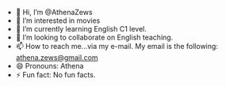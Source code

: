 - 👋 Hi, I’m @AthenaZews
- 👀 I’m interested in movies
- 🌱 I’m currently learning English C1 level.
- 💞️ I’m looking to collaborate on English teaching.
- 📫 How to reach me...via my e-mail. My email is the following: athena.zews@gmail.com
- 😄 Pronouns: Athena
- ⚡ Fun fact: No fun facts.

<!---
AthenaZews/AthenaZews is a ✨ special ✨ repository because its `README.md` (this file) appears on your GitHub profile.
You can click the Preview link to take a look at your changes.
--->
